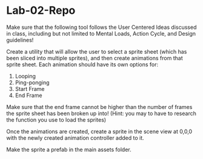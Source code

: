 # Lab-02-Repo
Make sure that the following tool follows the User Centered Ideas discussed in class, including but not limited to Mental Loads, Action Cycle, and Design guidelines!

Create a utility that will allow the user to select a sprite sheet (which has been sliced into multiple sprites), and then create animations from that sprite sheet. 
Each animation should have its own options for: 

1. Looping
2. Ping-ponging
3. Start Frame
4. End Frame

Make sure that the end frame cannot be higher than the number of frames the sprite sheet has been broken up into! (Hint: you may to have to research the function you use to load the sprites)

Once the animations are created, create a sprite in the scene view at 0,0,0 with the newly created animation controller added to it. 

Make the sprite a prefab in the main assets folder.
